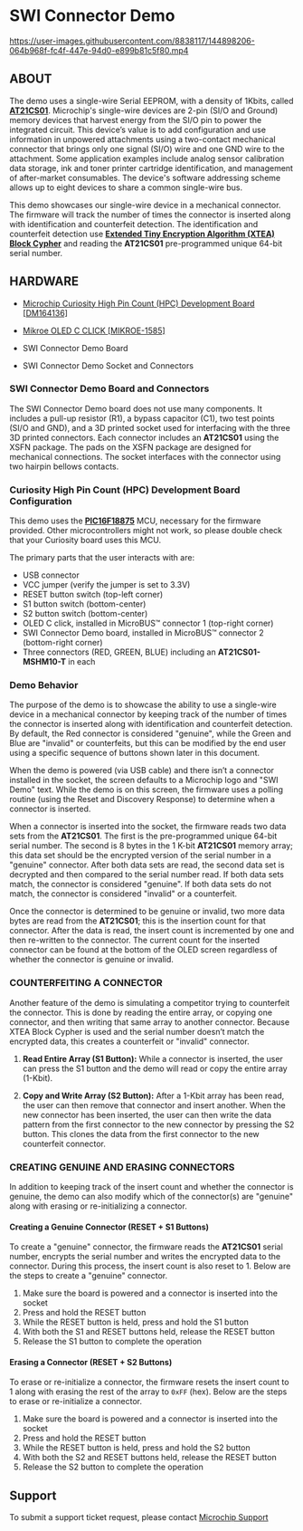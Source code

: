 # SWI Connector Demo

https://user-images.githubusercontent.com/8838117/144898206-064b968f-fc4f-447e-94d0-e899b81c5f80.mp4

## ABOUT
The demo uses a single-wire Serial EEPROM, with a density of 1Kbits, called [**AT21CS01**](https://www.microchip.com/wwwproducts/en/AT21CS01). Microchip's single-wire devices are 2-pin (SI/O and Ground) memory devices that harvest energy from the SI/O pin to power the integrated circuit.
This device’s value is to add configuration and use information in unpowered attachments using a two-contact mechanical connector that brings only one signal (SI/O) wire and one GND wire to the attachment. Some application examples include analog sensor calibration data storage, ink and toner printer cartridge identification, and management of after-market consumables. The device's software addressing scheme allows up to eight devices to share a common single-wire bus.

This demo showcases our single-wire device in a mechanical connector. The firmware will track the number of times the connector is inserted along with identification and counterfeit detection. The identification and counterfeit detection use [**Extended Tiny Encryption Algorithm (XTEA) Block Cypher**](https://en.wikipedia.org/wiki/XTEA) and reading the **AT21CS01** pre-programmed unique 64-bit serial number.

## HARDWARE

- [Microchip Curiosity High Pin Count (HPC) Development Board [DM164136]](https://www.microchip.com/dm164136) 

- [Mikroe OLED C CLICK [MIKROE-1585]](https://www.mikroe.com/oled-c-click)

- SWI Connector Demo Board

- SWI Connector Demo Socket and Connectors

### SWI Connector Demo Board and Connectors

The SWI Connector Demo board does not use many components. It includes a pull-up resistor (R1), a bypass capacitor (C1), two test points (SI/O and GND), and a 3D printed socket used for interfacing with the three 3D printed connectors. Each connector includes an **AT21CS01** using the XSFN package. The pads on the XSFN package are designed for mechanical connections. The socket interfaces with the connector using two hairpin bellows contacts.

### Curiosity High Pin Count (HPC) Development Board Configuration

This demo uses the [**PIC16F18875**](https://www.microchip.com/wwwproducts/en/PIC16F18875) MCU, necessary for the firmware provided. Other microcontrollers might not work, so please double check that your Curiosity board uses this MCU.

The primary parts that the user interacts with are:
- USB connector
- VCC jumper (verify the jumper is set to 3.3V)
- RESET button switch (top-left corner)
- S1 button switch (bottom-center)
- S2 button switch (bottom-center)
- OLED C click, installed in MicroBUS™ connector 1 (top-right corner)
- SWI Connector Demo board, installed in MicroBUS™ connector 2 (bottom-right corner)
- Three connectors (RED, GREEN, BLUE) including an **AT21CS01-MSHM10-T** in each



### Demo Behavior
The purpose of the demo is to showcase the ability to use a single-wire device in a mechanical connector by keeping track of the number of times the connector is inserted along with identification and counterfeit detection. By default, the Red connector is considered "genuine", while the Green and Blue are "invalid" or counterfeits, but this can be modified by the end user using a specific sequence of buttons shown later in this document.

When the demo is powered (via USB cable) and there isn’t a connector installed in the socket, the screen defaults to a Microchip logo and "SWI Demo" text. While the demo is on this screen, the firmware uses a polling routine (using the Reset and Discovery Response) to determine when a connector is inserted.

When a connector is inserted into the socket, the firmware reads two data sets from the **AT21CS01**. The first is the pre-programmed unique 64-bit serial number. The second is 8 bytes in the 1 K-bit **AT21CS01** memory array; this data set should be the encrypted version of the serial number in a "genuine" connector. After both data sets are read, the second data set is decrypted and then compared to the serial number read. If both data sets match, the connector is considered "genuine". If both data sets do not match, the connector is considered "invalid" or a counterfeit.

 Once the connector is determined to be genuine or invalid, two more data bytes are read from the **AT21CS01**; this is the insertion count for that connector. After the data is read, the insert count is incremented by one and then re-written to the connector. The current count for the inserted connector can be found at the bottom of the OLED screen regardless of whether the connector is genuine or invalid.

### COUNTERFEITING A CONNECTOR
Another feature of the demo is simulating a competitor trying to counterfeit the connector. This is done by reading the entire array, or copying one connector, and then writing that same array to another connector. Because XTEA Block Cypher is used and the serial number doesn’t match the encrypted data, this creates a counterfeit or "invalid" connector.

1. **Read Entire Array (S1 Button):** While a connector is inserted, the user can press the S1 button and the demo will read or copy the entire array (1-Kbit). 

1. **Copy and Write Array (S2 Button):** After a 1-Kbit array has been read, the user can then remove that connector and insert another. When the new connector has been inserted, the user can then write the data pattern from the first connector to the new connector by pressing the S2 button. This clones the data from the first connector to the new counterfeit connector.

### CREATING GENUINE AND ERASING CONNECTORS
In addition to keeping track of the insert count and whether the connector is genuine, the demo can also modify which of the connector(s) are "genuine" along with erasing or re-initializing a connector.

#### Creating a Genuine Connector (RESET + S1 Buttons)
To create a "genuine" connector, the firmware reads the **AT21CS01** serial number, encrypts the serial number and writes the encrypted data to the connector. During this process, the insert count is also reset to 1. Below are the steps to create a "genuine" connector.

1. Make sure the board is powered and a connector is inserted into the socket
2. Press and hold the RESET button
3. While the RESET button is held, press and hold the S1 button
4. With both the S1 and RESET buttons held, release the RESET button
5. Release the S1 button to complete the operation

#### Erasing a Connector (RESET + S2 Buttons)
To erase or re-initialize a connector, the firmware resets the insert count to 1 along with erasing the rest of the array to `0xFF` (hex). Below are the steps to erase or re-initialize a connector.

1. Make sure the board is powered and a connector is inserted into the socket
2. Press and hold the RESET button
3. While the RESET button is held, press and hold the S2 button
4. With both the S2 and RESET buttons held, release the RESET button
5. Release the S2 button to complete the operation

## **Support**
To submit a support ticket request, please contact [Microchip Support](https://microchipsupport.force.com/s/)
